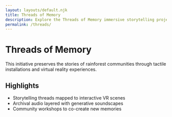 ```yaml
---
layout: layouts/default.njk
title: Threads of Memory
description: Explore the Threads of Memory immersive storytelling project
permalink: /threads/
---
```


# Threads of Memory

This initiative preserves the stories of rainforest communities through tactile installations and virtual reality experiences.

## Highlights

- Storytelling threads mapped to interactive VR scenes
- Archival audio layered with generative soundscapes
- Community workshops to co-create new memories

